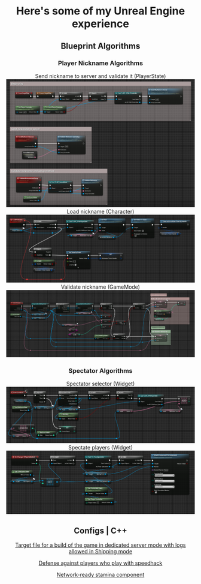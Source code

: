 <div align="center">
    <h1>Here's some of my Unreal Engine experience</h1>
</div>

<div align="center">
    <h2>Blueprint Algorithms</h2>
    <h3>Player Nickname Algorithms</h3>
    <a>Send nickname to server and validate it (PlayerState)</a>
    <img src="./BP_Algorithms/BP_SendAndValidateNicknameAlgorithm.png">
    <a>Load nickname (Character)</a>
    <img src="./BP_Algorithms/BP_LoadNicknameAlgorithm.png">
    <a>Validate nickname (GameMode)</a>
    <img src="./BP_Algorithms/BP_ValidateNicknameAlgorithm.png">
    <h3>Spectator Algorithms</h3>
    <a>Spectator selector (Widget)</a>
    <img src="./BP_Algorithms/BP_SpectateUIAlgorithm.png">
    <a>Spectate players (Widget)</a>
    <img src="./BP_Algorithms/BP_SpectateAlgorithm.png">
</div>

<div align="center">
    <h2>Configs | C++</h2>
    <a href="https://github.com/adskoe96/UnrealStuff/blob/master/YourGameServer.Target.cs", target="_blank">Target file for a build of the game in dedicated server mode with logs allowed in Shipping mode</a>
    <p></p>
    <a href="https://github.com/adskoe96/UnrealStuff/blob/master/DefaultGame.ini", target="_blank">Defense against players who play with speedhack</a>
    <p></p>
    <a href="https://github.com/adskoe96/UnrealStuff/tree/master/Components/StaminaComponent", target="_blank">Network-ready stamina component</a>
</div>